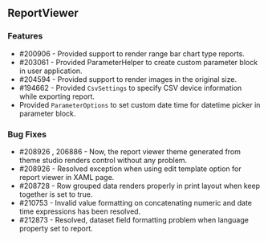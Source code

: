 ## ReportViewer

### Features

* \#200906 - Provided support to render range bar chart type reports.
* \#203061 - Provided ParameterHelper to create custom parameter block in user application.
* \#204594 - Provided support to render images in the original size.
* \#194662 - Provided `CsvSettings` to specify CSV device information while exporting report.
* Provided `ParameterOptions` to set custom date time for datetime picker in parameter block.

### Bug Fixes
* \#208926 , 206886 - Now, the report viewer theme generated from theme studio renders control without any problem.
* \#208926 - Resolved exception when using edit template option for report viewer in XAML page.
* \#208728 - Row grouped data renders properly in print layout when keep together is set to true.
* \#210753 - Invalid value formatting on concatenating numeric and date time expressions has been resolved.
* \#212873 - Resolved, dataset field formatting problem when language property set to report.
